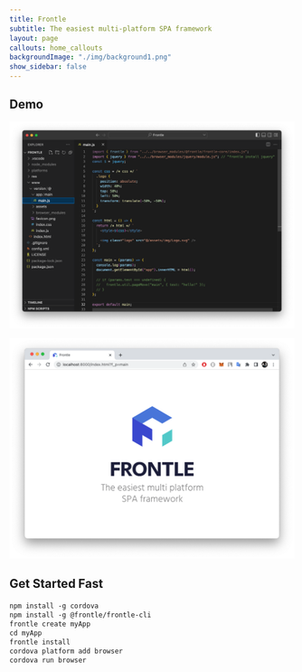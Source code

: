 ```yaml
---
title: Frontle
subtitle: The easiest multi-platform SPA framework
layout: page
callouts: home_callouts
backgroundImage: "./img/background1.png"
show_sidebar: false
---
```


## Demo

![codeStyle](./img/codeStyle.png)

![demoScreen](./img/demoScreen.png)

## Get Started Fast

```shell
npm install -g cordova
npm install -g @frontle/frontle-cli
frontle create myApp
cd myApp
frontle install
cordova platform add browser
cordova run browser
```
